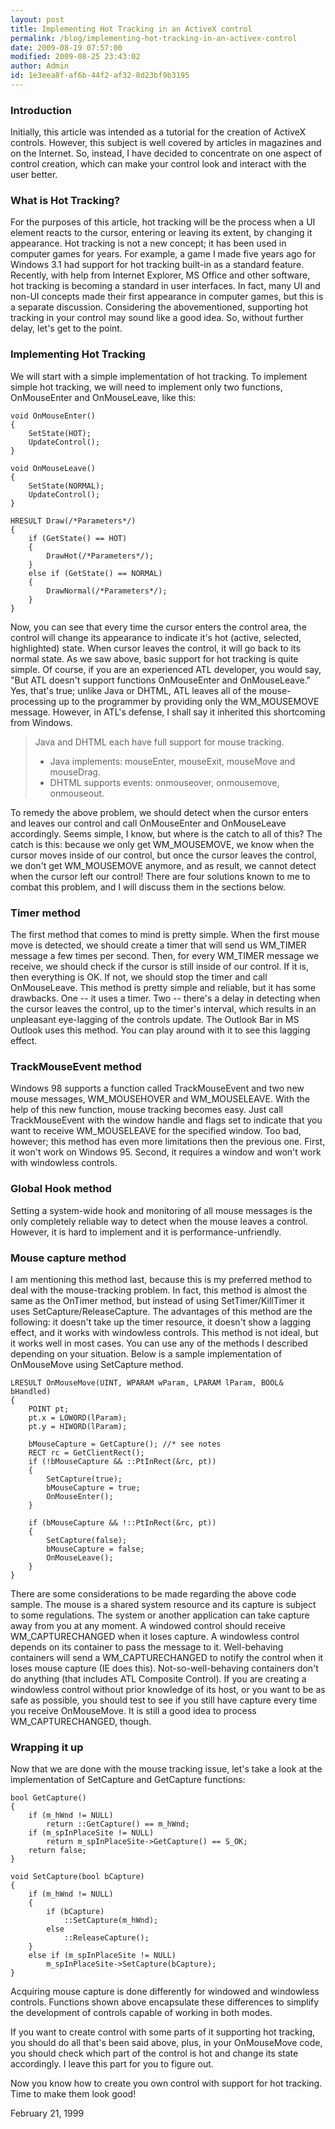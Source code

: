 ```yaml
---
layout: post
title: Implementing Hot Tracking in an ActiveX control
permalink: /blog/implementing-hot-tracking-in-an-activex-control
date: 2009-08-19 07:57:00
modified: 2009-08-25 23:43:02
author: Admin
id: 1e3eea8f-af6b-44f2-af32-8d23bf9b3195
---
```


### Introduction
Initially, this article was intended as a tutorial for the creation of ActiveX
controls. However, this subject is well covered by articles in magazines and on the
Internet. So, instead, I have decided to concentrate on one aspect of control
creation, which can make your control look and interact with the user better.

### What is Hot Tracking?

For the purposes of this article, hot tracking will be the process when a UI element
reacts to the cursor, entering or leaving its extent, by changing it appearance. Hot
tracking is not a new concept; it has been used in computer games for years. For
example, a game I made five years ago for Windows 3.1 had support for hot tracking
built-in as a standard feature. Recently, with help from Internet Explorer, MS Office
and other software, hot tracking is becoming a standard in user interfaces. In fact,
many UI and non-UI concepts made their first appearance in computer games, but this
is a separate discussion. Considering the abovementioned, supporting hot tracking in
your control may sound like a good idea. So, without further delay, let's get to the
point.

### Implementing Hot Tracking

We will start with a simple implementation of hot tracking. To implement simple hot
tracking, we will need to implement only two functions, OnMouseEnter and OnMouseLeave,
like this:

    void OnMouseEnter()
    {
        SetState(HOT);
        UpdateControl();
    }

    void OnMouseLeave()
    {
        SetState(NORMAL);
        UpdateControl();
    }

    HRESULT Draw(/*Parameters*/)
    {
        if (GetState() == HOT)
        {
            DrawHot(/*Parameters*/);
        }
        else if (GetState() == NORMAL)
        {
            DrawNormal(/*Parameters*/);
        }
    }

Now, you can see that every time the cursor enters the control area, the control will
change its appearance to indicate it's hot (active, selected, highlighted) state.
When cursor leaves the control, it will go back to its normal state. As we saw above,
basic support for hot tracking is quite simple. Of course, if you are an experienced
ATL developer, you would say, "But ATL doesn't support functions OnMouseEnter and
OnMouseLeave." Yes, that's true; unlike Java or DHTML, ATL leaves all of the
mouse-processing up to the programmer by providing only the WM_MOUSEMOVE message.
However, in ATL's defense, I shall say it inherited this shortcoming from Windows.

> Java and DHTML each have full support for mouse tracking. 
>
> * Java implements: mouseEnter, mouseExit, mouseMove and mouseDrag.
> * DHTML supports events: onmouseover, onmousemove, onmouseout.

To remedy the above problem, we should detect when the cursor enters and leaves our
control and call OnMouseEnter and OnMouseLeave accordingly. Seems simple, I know,
but where is the catch to all of this? The catch is this: because we only get
WM_MOUSEMOVE, we know when the cursor moves inside of our control, but once the
cursor leaves the control, we don't get WM_MOUSEMOVE anymore, and as result, we
cannot detect when the cursor left our control! There are four solutions known to me
to combat this problem, and I will discuss them in the sections below.

### Timer method

The first method that comes to mind is pretty simple. When the first mouse move is
detected, we should create a timer that will send us WM_TIMER message a few times
per second. Then, for every WM_TIMER message we receive, we should check if the
cursor is still inside of our control. If it is, then everything is OK. If not, we
should stop the timer and call OnMouseLeave. This method is pretty simple and
reliable, but it has some drawbacks. One -- it uses a timer. Two -- there's a delay
in detecting when the cursor leaves the control, up to the timer's interval, which
results in an unpleasant eye-lagging of the controls update. The Outlook Bar in 
MS Outlook uses this method. You can play around with it to see this lagging effect.

### TrackMouseEvent method

Windows 98 supports a function called TrackMouseEvent and two new mouse messages,
WM_MOUSEHOVER and WM_MOUSELEAVE. With the help of this new function, mouse tracking
becomes easy. Just call TrackMouseEvent with the window handle and flags set to
indicate that you want to receive WM_MOUSELEAVE for the specified window. Too bad,
however; this method has even more limitations then the previous one. First, it
won't work on Windows 95. Second, it requires a window and won't work with
windowless controls.

### Global Hook method

Setting a system-wide hook and monitoring of all mouse messages is the only
completely reliable way to detect when the mouse leaves a control. However, it is
hard to implement and it is performance-unfriendly.

### Mouse capture method

I am mentioning this method last, because this is my preferred method to deal with
the mouse-tracking problem. In fact, this method is almost the same as the OnTimer
method, but instead of using SetTimer/KillTimer it uses SetCapture/ReleaseCapture.
The advantages of this method are the following: it doesn't take up the timer
resource, it doesn't show a lagging effect, and it works with windowless controls.
This method is not ideal, but it works well in most cases. You can use any of the
methods I described depending on your situation. Below is a sample implementation
of OnMouseMove using SetCapture method.

    LRESULT OnMouseMove(UINT, WPARAM wParam, LPARAM lParam, BOOL& bHandled)
    {
        POINT pt;
        pt.x = LOWORD(lParam);
        pt.y = HIWORD(lParam);
        
        bMouseCapture = GetCapture(); //* see notes
        RECT rc = GetClientRect();
        if (!bMouseCapture && ::PtInRect(&rc, pt))
        {
            SetCapture(true);
            bMouseCapture = true;
            OnMouseEnter();
        }

        if (bMouseCapture && !::PtInRect(&rc, pt))
        {
            SetCapture(false);
            bMouseCapture = false;
            OnMouseLeave();
        }
    }

There are some considerations to be made regarding the above code sample. The mouse
is a shared system resource and its capture is subject to some regulations. The
system or another application can take capture away from you at any moment.
A windowed control should receive WM_CAPTURECHANGED when it loses capture. 
A windowless control depends on its container to pass the message to it.
Well-behaving containers will send a WM_CAPTURECHANGED to notify the control when
it loses mouse capture (IE does this). Not-so-well-behaving containers don't do
anything (that includes ATL Composite Control). If you are creating a windowless
control without prior knowledge of its host, or you want to be as safe as possible,
you should test to see if you still have capture every time you receive OnMouseMove.
It is still a good idea to process WM_CAPTURECHANGED, though.

### Wrapping it up

Now that we are done with the mouse tracking issue, let's take a look at the 
implementation of SetCapture and GetCapture functions:

    bool GetCapture()
    {
        if (m_hWnd != NULL)
            return ::GetCapture() == m_hWnd;
        if (m_spInPlaceSite != NULL)
            return m_spInPlaceSite->GetCapture() == S_OK;
        return false;
    }

    void SetCapture(bool bCapture)
    {
        if (m_hWnd != NULL)
        {
            if (bCapture)
                ::SetCapture(m_hWnd);
            else
                ::ReleaseCapture();
        }
        else if (m_spInPlaceSite != NULL)
            m_spInPlaceSite->SetCapture(bCapture);
    }

Acquiring mouse capture is done differently for windowed and windowless controls.
Functions shown above encapsulate these differences to simplify the development of
controls capable of working in both modes.

If you want to create control with some parts of it supporting hot tracking, you 
should do all that's been said above, plus, in your OnMouseMove code, you should 
check which part of the control is hot and change its state accordingly. I leave 
this part for you to figure out.

Now you know how to create you own control with support for hot tracking. Time to
make them look good!

February 21, 1999
